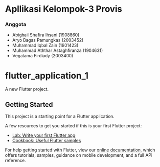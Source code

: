 # Apllikasi Kelompok-3 Provis

### Anggota
- Abighail Shafira Ihsani (1908860)
- Aryo Bagas Pamungkas (2003452)
- Muhammad Iqbal Zain (1901423)
- Muhammad Aththar Astaghfiranza (1904631)
- Vegatama Firdiady (2003400)
# flutter_application_1

A new Flutter project.

## Getting Started

This project is a starting point for a Flutter application.

A few resources to get you started if this is your first Flutter project:

- [Lab: Write your first Flutter app](https://flutter.dev/docs/get-started/codelab)
- [Cookbook: Useful Flutter samples](https://flutter.dev/docs/cookbook)

For help getting started with Flutter, view our
[online documentation](https://flutter.dev/docs), which offers tutorials,
samples, guidance on mobile development, and a full API reference.
